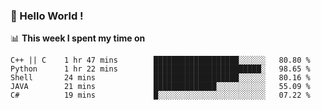 ### 👋 Hello World !
  


📊 **This week I spent my time on**

<!--START_SECTION:waka-->
```text
C++ || C    1 hr 47 mins        ███████████████████░░░░░░   80.80 % 
Python      1 hr 22 mins        ████████████████████████░   98.65 % 
Shell       24 mins             ███████████████████░░░░░░   80.16 % 
JAVA        21 mins             ██████████████░░░░░░░░░░░   55.09 % 
C#          19 mins             █░░░░░░░░░░░░░░░░░░░░░░░░   07.22 %
```


[LinkedIn]: https://www.linkedin.com/in/ayoub-hebbaj/
[Instagram]: https://instagram.com/ahebbaj
[HackerRank]: https://www.hackerrank.com/m3nti0nl3ss

[comment]: <> (- 🔭 I’m currently working on ...)
[comment]: <> (- 🌱 I’m currently learning ...)
[comment]: <> (- 👯 I’m looking to collaborate on ...)
[comment]: <> (- 🤔 I’m looking for help with ...)
[comment]: <> (- 💬 Ask me about ...)
[comment]: <> (- 📫 How to reach me: ...)
[comment]: <> (- 😄 Pronouns: ...)
[comment]: <> (- ⚡ Fun fact: ...)
[comment]: <> (-->)
